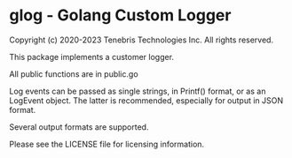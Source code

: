 # glog - Golang Custom Logger

Copyright (c) 2020-2023 Tenebris Technologies Inc. All rights reserved.

This package implements a customer logger.

All public functions are in public.go

Log events can be passed as single strings, in Printf() format, or as an LogEvent object. The latter is recommended,
especially for output in JSON format.

Several output formats are supported.

Please see the LICENSE file for licensing information.
